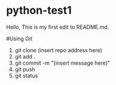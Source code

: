 # python-test1

Hello, This is my first edit to README.md.

#Using Git

1. git clone (insert repo address here)
2. git add . 
3. git commit -m "(insert message here)"
4. git push
5. git status